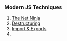 ### Modern JS Techniques
1. [The Net Ninja](https://www.youtube.com/c/thenetninja)
2. [Destructuring](./destructuring/README.md)
3. [Import & Exports](./importexport/README.md)
4. 